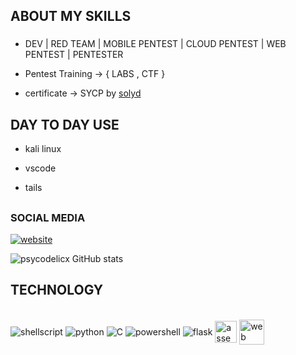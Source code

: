 ## ABOUT MY SKILLS
###

- DEV | RED TEAM | MOBILE PENTEST | CLOUD PENTEST | WEB PENTEST | PENTESTER

- Pentest Training -> { LABS , CTF }

- certificate -> SYCP by [solyd](https://solyd.com.br/)<br/>


## DAY TO DAY USE

- kali linux

- vscode

- tails
##
### SOCIAL MEDIA

[![website](https://img.shields.io/badge/website-000000?style=for-the-badge&logo=About.me&logoColor=white)](https://guns.lol/psycodelic)

![psycodelicx GitHub stats](https://github-readme-stats.vercel.app/api?username=psycodelicx&show_icons=true&theme=radical)

## TECHNOLOGY

<div style="display: inline_block"><br>
    <img align="center" alt="shellscript" src="https://img.shields.io/badge/Shell_Script-121011?style=for-the-badge&logo=gnu-bash&logoColor=white" />
    <img align="center" alt="python" src="https://img.shields.io/badge/Python-14354C?style=for-the-badge&logo=python&logoColor=white" />
    <img align="center" alt="C" src="https://img.shields.io/badge/C-00599C?style=for-the-badge&logo=c&logoColor=white" />
    <img align="center" alt="powershell" src="https://img.shields.io/badge/Powershell-2CA5E0?style=for-the-badge&logo=powershell&logoColor=white" />
    <img align="center" alt="flask" src="https://img.shields.io/badge/Flask-000000?style=for-the-badge&logo=flask&logoColor=white" />
    <img align="center" alt="assembly" src="https://computerlanguagesite.wordpress.com/wp-content/uploads/2022/09/asm.png?w=225" width="35px" />
    <img align="center" alt="web language" src="https://e7.pngegg.com/pngimages/862/677/png-clipart-brand-logo-front-end-web-development-front-and-back-ends-others-cdr-angle.png" width="40px"/>
</div><br/>
